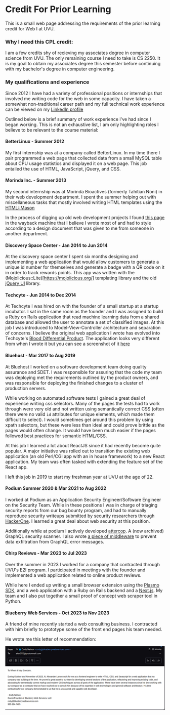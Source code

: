 # Credit For Prior Learning

This is a small web page addressing the requirements of the prior learning credit for Web I at UVU.

### Why I need this CPL credit:

I am a few credits shy of recieving my associates degree in computer science from UVU. The only remaining course I need to take is CS 2250. It is my goal to obtain my associates degree this semester before continuing with my bachelor's degree in computer engineering.

### My qualifications and experience

Since 2012 I have had a variety of professional positions or internships that involved me writing code for the web in some capacity. I have taken a somewhat non-traditional career path and my full technical work experience can be viewed on my [LinkedIn profile](https://www.linkedin.com/in/kingsfoil/details/experience/)

Outlined below is a brief summary of work experience I've had since I began working. This is not an exhaustive list, I am only highlighting roles I believe to be relevant to the course material:


#### BetterLinux - Summer 2012

My first internship was at a company called BetterLinux. In my time there I pair programmed a web page that collected data from a small MySQL table about CPU usage statistics and displayed it on a web page. This job entailed the use of HTML, JavaScript, jQuery, and CSS.

#### Morinda Inc. - Summer 2013

My second internship was at Morinda Bioactives (formerly Tahitian Noni) in their web development department. I spent the summer helping out with miscellaneous tasks that mostly involved writing HTML templates using the [HTML::Mason](https://metacpan.org/pod/HTML::Mason)

In the process of digging up old web development projects I found [this page](https://web.archive.org/web/20130814151559/http://truage.com/en-us/truage/home.html) in the wayback machine that I believe I wrote most of and had to style according to a design document that was given to me from someone in another department.

#### Discovery Space Center - Jan 2014 to Jun 2014

At the discovery space center I spent six months designing and implementing a web application that would allow customers to generate a unique id number for themselves and generate a badge with a QR code on it in order to track rewards points. This app was written with the (Mojolicious::Lite)[https://mojolicious.org/] templating library and the old [jQuery UI](https://jqueryui.com/) library.


#### Techcyte - Jun 2014 to Dec 2014

At Techcyte I was hired on with the founder of a small startup at a startup incubator. I sat in the same room as the founder and I was assigned to build a Ruby on Rails application that read machine learning data from a shared database and allowed the user to annotate a set of classified images. At this job I was introduced to Model-View-Controller architecture and separation of concerns. I believe the original web application I wrote has evolved into Techcyte's [Blood Differential Product](https://techcyte.com/products/automated-blood-differential/). The application looks very different from when I wrote it but you can see a screenshot of it [here](https://techcyte.com/wp-content/uploads/2023/03/Human-Blood-UI-Example-348x197.jpg)

#### Bluehost - Mar 2017 to Aug 2019

At Bluehost I worked on a software development team doing quality assurance and SDET. I was responsible for assuring that the code my team was deploying met the requirements outlined by the product owners, and was responsible for deploying the finished changes to a cluster of production servers. 

While working on automated software tests I gained a great deal of experience writing css selectors. Many of the pages the tests had to work through were very old and not written using semantically correct CSS (often there were no valid `id` attributes for unique elements, which made them difficult to select). I would sometimes get around this problem by using xpath selectors, but these were less than ideal and could prove brittle as the pages would often change. It would have been much easier if the pages followed best practices for semantic HTML/CSS.

At this job I learned a lot about ReactJS since it had recently become quite popular. A major initiative was rolled out to transition the existing web application (an old Perl/CGI app with an in house framework) to a new React application. My team was often tasked with extending the feature set of the React app.

I left this job in 2019 to start my freshman year at UVU at the age of 22.

#### Podium Summer 2020 & Mar 2021 to Aug 2022

I worked at Podium as an Application Security Engineer/Software Engineer on the Security Team. While in these positions I was in charge of triaging security reports from our bug bounty program, and had to manually reproduce security writeups submitted by security researchers through [HackerOne](https://www.hackerone.com/). I learned a great deal about web security at this position.

Additionally while at podium I actively developed [attercop](https://github.com/podium/attercop). A (now archived) GraphQL security scanner. I also wrote [a piece of middleware](https://github.com/podium/vigil) to prevent data exfiltration from GraphQL error messages.


#### Chirp Reviews - Mar 2023 to Jul 2023

Over the summer in 2023 I worked for a company that contracted through UVU's E2I program. I participated in meetings with the founder and implemented a web application related to online product reviews.

While here I ended up writing a small browser extension using the [Plasmo SDK](https://docs.plasmo.com/framework), and a web application with a Ruby on Rails backend and a [Next.js](https://nextjs.org/). My team and I also put together a small proof of concept web scraper tool in Python.


#### Blueberry Web Services - Oct 2023 to Nov 2023

A friend of mine recently started a web consulting business. I contracted with him briefly to prototype some of the front end pages his team needed.

He wrote me this letter of recommendation:

![Letter of Recommendation from Blueberry Web Services](assets/images/cody-letter-rec.png)
